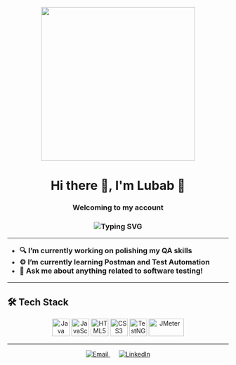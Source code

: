 <p align="center">
  <img src="https://media1.giphy.com/media/v1.Y2lkPTc5MGI3NjExanQyeDRjdXRhbWdvaml5dmQzZGE4NG8zMW9zdzl1Nm4xMTZvMmppNiZlcD12MV9pbnRlcm5hbF9naWZfYnlfaWQmY3Q9Zw/WOwiryOPA0G6jhKqB0/giphy.gif" width="350"/>
</p>

<h1 align="center">Hi there 👋, I'm Lubab 💙 </h1>
<h3 align="center"> Welcoming to my account   <h3>

<p align="center">
  <img src="https://readme-typing-svg.herokuapp.com?center=true&vCenter=true&lines=QA+Engineer+in+progress...;HTML+%7C+CSS+%7C+JavaScript+Learner;Always+learning+new+things!" alt="Typing SVG" />
</p>

---

- 🔍 I’m currently working on polishing my QA skills
- ⚙️ I’m currently learning Postman and Test Automation
- 💬 Ask me about anything related to software testing!

---
## 🛠️ Tech Stack 

<p align="center">
  <img src="https://cdn.jsdelivr.net/gh/devicons/devicon/icons/java/java-original.svg" alt="Java" width="40" height="40" />
  <img src="https://cdn.jsdelivr.net/gh/devicons/devicon/icons/javascript/javascript-original.svg" alt="JavaScript" width="40" height="40" />
  <img src="https://cdn.jsdelivr.net/gh/devicons/devicon/icons/html5/html5-original.svg" alt="HTML5" width="40" height="40" />
  <img src="https://cdn.jsdelivr.net/gh/devicons/devicon/icons/css3/css3-original.svg" alt="CSS3" width="40" height="40" />
  <img src="https://static-00.iconduck.com/assets.00/file-type-testng-icon-2048x2048-3k5z1k1h.png" alt="TestNG" width="40" height="40" />
  <img src="https://jmeter.apache.org/images/jmeter.png" alt="JMeter" width="80" height="40" />
</p>

---

<p align="center">
  <a href="mailto:lubabalkhaldi@gmail.com" target="_blank" rel="noopener noreferrer">
    <img src="https://img.icons8.com/color/48/gmail-new.png" alt="Email" />
  </a>
  &nbsp;&nbsp;&nbsp;&nbsp;
  <a href="https://www.linkedin.com/in/lubab-alkhaldi/" target="_blank" rel="noopener noreferrer">
    <img src="https://img.icons8.com/ios-filled/48/0077B5/linkedin.png" alt="LinkedIn" />
  </a>
</p>
